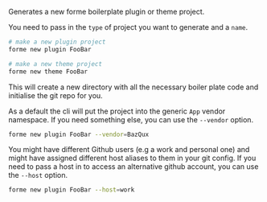 Generates a new forme boilerplate plugin or theme project.

You need to pass in the `type` of project you want to generate and a `name`.

```bash
# make a new plugin project
forme new plugin FooBar

# make a new theme project
forme new theme FooBar
```

This will create a new directory with all the necessary boiler plate code and initialise the git repo for you.

As a default the cli will put the project into the generic `App` vendor namespace. If you need something else, you can use the `--vendor` option.

```bash
forme new plugin FooBar --vendor=BazQux
```

You might have different Github users (e.g a work and personal one) and might have assigned different host aliases to them in your git config. If you need to pass a host in to access an alternative github account, you can use the `--host` option.

```bash
forme new plugin FooBar --host=work
```
